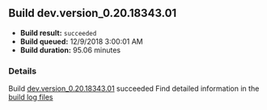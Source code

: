 ## Build dev.version_0.20.18343.01
- **Build result:** `succeeded`
- **Build queued:** 12/9/2018 3:00:01 AM
- **Build duration:** 95.06 minutes
### Details
Build [dev.version_0.20.18343.01](https://winappstudio.visualstudio.com/web/build.aspx?pcguid=a4ef43be-68ce-4195-a619-079b4d9834c2&builduri=vstfs%3a%2f%2f%2fBuild%2fBuild%2f26706) succeeded
Find detailed information in the [build log files](https://uwpctdiags.blob.core.windows.net/buildlogs/dev.version_0.20.18343.01_logs.zip)
